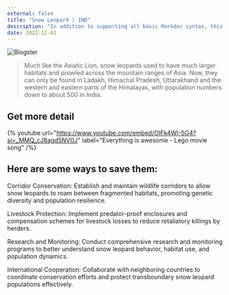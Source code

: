 ```yaml
---
external: false
title: "Snow Leopard | IND"
description: "In addition to supporting all basic Markdoc syntax, this template also supports extended markdown syntax to render custom components."
date: 2022-11-01
---
```


![Blogster](/images/ind3.png)


>Much like the Asiatic Lion, snow leopards used to have much larger habitats and prowled across the mountain ranges of Asia. Now, they can only be found in Ladakh, Himachal Pradesh, Uttarakhand and the western and eastern parts of the Himalayas, with population numbers down to about 500 in India.


## Get more detail

{% youtube url="https://www.youtube.com/embed/OIFk4WI-5G4?si=_MMQ_cJ8agd5NV0J" label="Everything is awesome - Lego movie song" /%}


## Here are some ways to save them:
Corridor Conservation: Establish and maintain wildlife corridors to allow snow leopards to roam between fragmented habitats, promoting genetic diversity and population resilience.

Livestock Protection: Implement predator-proof enclosures and compensation schemes for livestock losses to reduce retaliatory killings by herders.

Research and Monitoring: Conduct comprehensive research and monitoring programs to better understand snow leopard behavior, habitat use, and population dynamics.

International Cooperation: Collaborate with neighboring countries to coordinate conservation efforts and protect transboundary snow leopard populations effectively.